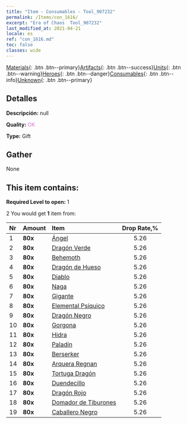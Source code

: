 ```yaml
---
title: "Item - Consumables - Tool_907232"
permalink: /Items/con_1616/
excerpt: "Era of Chaos  Tool_907232"
last_modified_at: 2021-04-21
locale: es
ref: "con_1616.md"
toc: false
classes: wide
---
```

 [Materials](/es/Items/){: .btn .btn--primary}[Artifacts](/es/Items/Artifacts/){: .btn .btn--success}[Units](/es/Items/Units/){: .btn .btn--warning}[Heroes](/es/Items/Heroes/){: .btn .btn--danger}[Consumables](/es/Items/Consumables/){: .btn .btn--info}[Unknown](/es/Items/Unknown/){: .btn .btn--primary}

## Detalles
 **Descripción:** null

 **Quality:** <span style="color: #DA70D6">OK</span>

 **Type:** Gift

## Gather

  None

## This item contains:

 **Required Level to open:** 1

 2 You would get **1** item  from:

  | Nr | Amount |     Item    | Drop Rate,% |
  |:---|:-------|:------------|:---------:|
  | 1 |  **80x** | [Ángel](/es/Items/unt_196/) | 5.26 | 
  | 2 |  **80x** | [Dragón Verde](/es/Items/unt_205/) | 5.26 | 
  | 3 |  **80x** | [Behemoth](/es/Items/unt_223/) | 5.26 | 
  | 4 |  **80x** | [Dragón de Hueso](/es/Items/unt_214/) | 5.26 | 
  | 5 |  **80x** | [Diablo](/es/Items/unt_232/) | 5.26 | 
  | 6 |  **80x** | [Naga](/es/Items/unt_240/) | 5.26 | 
  | 7 |  **80x** | [Gigante](/es/Items/unt_241/) | 5.26 | 
  | 8 |  **80x** | [Elemental Psíquico](/es/Items/unt_267/) | 5.26 | 
  | 9 |  **80x** | [Dragón Negro](/es/Items/unt_250/) | 5.26 | 
  | 10 |  **80x** | [Gorgona](/es/Items/unt_257/) | 5.26 | 
  | 11 |  **80x** | [Hidra](/es/Items/unt_259/) | 5.26 | 
  | 12 |  **80x** | [Paladín](/es/Items/unt_197/) | 5.26 | 
  | 13 |  **80x** | [Berserker](/es/Items/unt_224/) | 5.26 | 
  | 14 |  **80x** | [Arquera Regnan](/es/Items/unt_274/) | 5.26 | 
  | 15 |  **80x** | [Tortuga Dragón](/es/Items/unt_278/) | 5.26 | 
  | 16 |  **80x** | [Duendecillo](/es/Items/unt_270/) | 5.26 | 
  | 17 |  **80x** | [Dragón Rojo](/es/Items/unt_251/) | 5.26 | 
  | 18 |  **80x** | [Domador de Tiburones](/es/Items/unt_281/) | 5.26 | 
  | 19 |  **80x** | [Caballero Negro](/es/Items/unt_213/) | 5.26 | 
